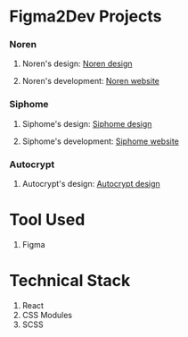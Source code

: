 # Figma2Dev Projects

### Noren

1. Noren's design: [Noren design](https://www.sketchappsources.com/free-source/4556-noren-landing-page-sketch-freebie-resource.html)

2. Noren's development: [Noren website](https://fengdenny.github.io/Figma2Dev/)

### Siphome

1. Siphome's design: [Siphome design](https://www.sketchappsources.com/free-source/4862-smart-home-landing-page-template-sketch-freebie-resource.html)

2. Siphome's development: [Siphome website](https://siphomee.netlify.app/)

### Autocrypt

1. Autocrypt's design: [Autocrypt design](https://www.sketchappsources.com/free-source/3301-autocrypt-landing-page-sketch-freebie-resouce.html)

# Tool Used

1. Figma

# Technical Stack

1. React
2. CSS Modules
3. SCSS
